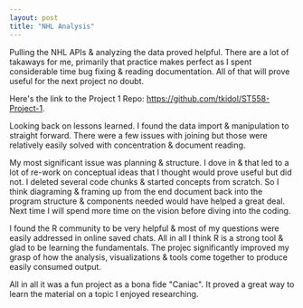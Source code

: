 ```yaml
---
layout: post
title: "NHL Analysis"
---
```

Pulling the NHL APIs & analyzing the data proved helpful.  There are a lot of takaways for me, primarily that practice makes perfect as I spent considerable time bug fixing & reading documentation.  All of that will prove useful for the next project no doubt.

Here's the link to the Project 1 Repo: https://github.com/tkidol/ST558-Project-1.  

Looking back on lessons learned.  I found the data import & manipulation to straight forward.  There were a few issues with joining but those were relatively easily solved with concentration & document reading.  

My most significant issue was planning & structure.  I dove in & that led to a lot of re-work on conceptual ideas that I thought would prove useful but did not.  I deleted several code chunks & started concepts from scratch.  So I think diagraming & framing up from the end document back into the program structure & components needed would have helped a great deal.  Next time I will spend more time on the vision before diving into the coding.  

I found the R community to be very helpful & most of my questions were easily addressed in online saved chats.  All in all I think R is a strong tool & glad to be learning the fundamentals.  The projec significantly improved my grasp of how the analysis, visualizations & tools come together to produce easily consumed output.

All in all it was a fun project as a bona fide "Caniac".  It proved a great way to learn the material on a topic I enjoyed researching.  
